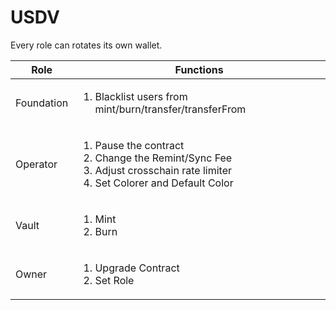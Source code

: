 # USDV

Every role can rotates its own wallet.&#x20;

| Role       | Functions                                                                                                                                            |
| ---------- | ---------------------------------------------------------------------------------------------------------------------------------------------------- |
| Foundation | <ol><li>Blacklist users from mint/burn/transfer/transferFrom</li></ol>                                                                               |
| Operator   | <ol><li>Pause the contract</li><li>Change the Remint/Sync Fee</li><li>Adjust crosschain rate limiter</li><li>Set Colorer and Default Color</li></ol> |
| Vault      | <ol><li>Mint </li><li>Burn </li></ol>                                                                                                                |
| Owner      | <ol><li>Upgrade Contract</li><li>Set Role</li></ol>                                                                                                  |
